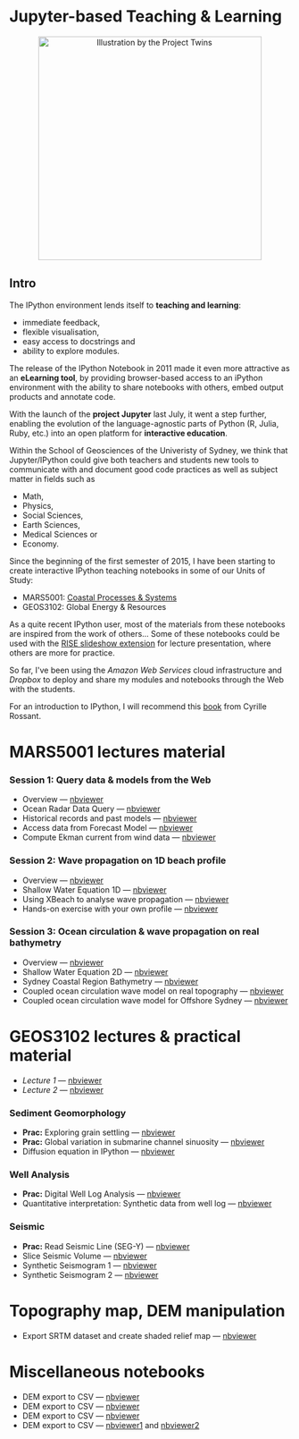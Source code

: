 Jupyter-based Teaching & Learning
===

<div align="center">
    <img width=400 src="http://www.nature.com/polopoly_fs/7.21336.1415199590!/image/Toolbox.jpg_gen/derivatives/landscape_630/Toolbox.jpg" title="Illustration by the Project Twins"</img>
</div>

## Intro

The IPython environment lends itself to **teaching and learning**: 

* immediate feedback, 
* flexible visualisation, 
* easy access to docstrings and 
* ability to explore modules.

The release of the IPython Notebook in 2011 made it even more attractive as an **eLearning tool**, by providing browser-based access to an iPython environment with the ability to share notebooks with others, embed output products and annotate code.

With the launch of the **project Jupyter** last July, it went a step further, enabling the evolution of the language-agnostic parts of Python (R, Julia, Ruby, etc.) into an open platform for **interactive education**.

Within the School of Geosciences of the Univeristy of Sydney, we think that Jupyter/IPython could give both teachers and students new tools to communicate with and document good code practices as well as subject matter in fields such as 

* Math, 
* Physics, 
* Social Sciences, 
* Earth Sciences, 
* Medical Sciences or 
* Economy. 
 
Since the beginning of the first semester of 2015, I have been starting to create interactive IPython teaching notebooks in some of our Units of Study:

* MARS5001: <a href='https://github.com/t-salles/notebooks/tree/master/MARS5001'>Coastal Processes & Systems<a/>
* GEOS3102: Global Energy & Resources

As a quite recent IPython user, most of the materials from these notebooks are inspired from the work of others... Some of these notebooks could be used with the <a href='https://github.com/damianavila/RISE'>RISE slideshow extension</a> for lecture presentation, where others are more for practice. 

So far, I've been using the *Amazon Web Services* cloud infrastructure and *Dropbox* to deploy and share my modules and notebooks through the Web with the students.


For an introduction to IPython, I will recommend this <a href='https://dl.dropboxusercontent.com/u/31110214/Learning%20IPython%20for%20Interactive%20Computing%20and%20Data%20Visualization.pdf'>book</a> from Cyrille Rossant.

# MARS5001 lectures material

### Session 1: Query data & models from the Web

* Overview &mdash;  <a href='http://nbviewer.ipython.org/github/t-salles/notebooks/blob/master/MARS5001/Modelling-session1/Lecture-overview.ipynb'>nbviewer<a/>
* Ocean Radar Data Query &mdash;  <a href='http://nbviewer.ipython.org/github/t-salles/notebooks/blob/master/MARS5001/Modelling-session1/NB1-ACORN.ipynb'>nbviewer<a/>
* Historical records and past models &mdash;  <a href='http://nbviewer.ipython.org/github/t-salles/notebooks/blob/master/MARS5001/Modelling-session1/NB2-BuoyWW3.ipynb'>nbviewer<a/>
* Access data from Forecast Model &mdash;  <a href='http://nbviewer.ipython.org/github/t-salles/notebooks/blob/master/MARS5001/Modelling-session1/NB3-Forecast.ipynb'>nbviewer<a/>
* Compute Ekman current from wind data &mdash;  <a href='http://nbviewer.ipython.org/github/t-salles/notebooks/blob/master/MARS5001/Modelling-session1/NB4-Ekman.ipynb'>nbviewer<a/>

### Session 2: Wave propagation on 1D beach profile

* Overview &mdash; <a href='http://nbviewer.ipython.org/github/t-salles/notebooks/blob/master/MARS5001/Modelling-session2/Lecture-overview.ipynb'>nbviewer<a/>
* Shallow Water Equation 1D &mdash; <a href='http://nbviewer.ipython.org/github/t-salles/notebooks/blob/master/MARS5001/Modelling-session2/NB1-SWE1D.ipynb'>nbviewer<a/>
* Using XBeach to analyse wave propagation &mdash; <a href='http://nbviewer.ipython.org/github/t-salles/notebooks/blob/master/MARS5001/Modelling-session2/NB2-BeachProfileDefault.ipynb'>nbviewer<a/>
* Hands-on exercise with your own profile &mdash; <a href='http://nbviewer.ipython.org/github/t-salles/notebooks/blob/master/MARS5001/Modelling-session2/NB3-myBeachProfile.ipynb'>nbviewer<a/>

### Session 3: Ocean circulation & wave propagation on real bathymetry

* Overview &mdash; <a href='http://nbviewer.ipython.org/github/t-salles/notebooks/blob/master/MARS5001/Modelling-session3/Lecture-overview.ipynb'>nbviewer<a/>
* Shallow Water Equation 2D &mdash; <a href='http://nbviewer.ipython.org/github/t-salles/notebooks/blob/master/MARS5001/Modelling-session3/NB1-SWE2D.ipynb'>nbviewer<a/>
* Sydney Coastal Region Bathymetry &mdash; <a href='http://nbviewer.ipython.org/github/t-salles/notebooks/blob/master/MARS5001/Modelling-session3/NB2-BathymetryGen.ipynb'>nbviewer<a/>
* Coupled ocean circulation wave model on real topography &mdash; <a href='http://nbviewer.ipython.org/github/t-salles/notebooks/blob/master/MARS5001/Modelling-session3/NB3-OceanSim.ipynb'>nbviewer<a/>
* Coupled ocean circulation wave model for Offshore Sydney &mdash; <a href='http://nbviewer.ipython.org/github/t-salles/notebooks/blob/master/MARS5001/Modelling-session3/NB4-SydSim.ipynb'>nbviewer<a/>

# GEOS3102 lectures & practical material
* *Lecture 1* &mdash; <a href='http://nbviewer.ipython.org/github/t-salles/notebooks/blob/master/GEOS3102/Lectures/QuantitativeExploration.ipynb'>nbviewer<a/>
* *Lecture 2* &mdash; <a href='http://nbviewer.ipython.org/github/t-salles/notebooks/blob/master/GEOS3102/Lectures/QuantitativeExploration2.ipynb'>nbviewer<a/>

### Sediment Geomorphology

* **Prac:** Exploring grain settling &mdash; <a href='http://nbviewer.ipython.org/github/t-salles/notebooks/blob/master/GEOS3102/SedimentGeomorphology/GrainSettling.ipynb'>nbviewer<a/>
* **Prac:** Global variation in submarine channel sinuosity  &mdash; <a href='http://nbviewer.ipython.org/github/t-salles/notebooks/blob/master/GEOS3102/SedimentGeomorphology/SubChannelSinuosity.ipynb'>nbviewer<a/>
* Diffusion equation in IPython &mdash; <a href='http://nbviewer.ipython.org/github/t-salles/notebooks/blob/master/GEOS3102/SedimentGeomorphology/DiffusionEq.ipynb'>nbviewer<a/>

### Well Analysis

* **Prac:** Digital Well Log Analysis &mdash; <a href='http://nbviewer.ipython.org/github/t-salles/notebooks/blob/master/GEOS3102/WellAnalysis/WellLogViewer.ipynb'>nbviewer<a/>
* Quantitative interpretation: Synthetic data from well log &mdash; <a href='http://nbviewer.ipython.org/github/t-salles/notebooks/blob/master/GEOS3102/WellAnalysis/SyntheticWell.ipynb'>nbviewer<a/>

### Seismic

* **Prac:** Read Seismic Line (SEG-Y) &mdash; <a href='http://nbviewer.ipython.org/github/t-salles/notebooks/blob/master/GEOS3102/Seismic/SEGYread.ipynb'>nbviewer<a/>
* Slice Seismic Volume &mdash; <a href='http://nbviewer.ipython.org/github/t-salles/notebooks/blob/master/GEOS3102/Seismic/SliceSeismic.ipynb'>nbviewer<a/>
* Synthetic Seismogram 1 &mdash; <a href='http://nbviewer.ipython.org/github/t-salles/notebooks/blob/master/GEOS3102/Seismic/SyntheticSeismogram.ipynb'>nbviewer<a/>
* Synthetic Seismogram 2 &mdash; <a href='http://nbviewer.ipython.org/github/t-salles/notebooks/blob/master/GEOS3102/Seismic/SeismicNMOapp.ipynb'>nbviewer<a/>

# Topography map, DEM manipulation

* Export SRTM dataset and create shaded relief map &mdash; <a href='http://nbviewer.ipython.org/github/t-salles/notebooks/blob/master/TopoMap/DEMsrtm.ipynb'>nbviewer<a/>

# Miscellaneous notebooks

* DEM export to CSV &mdash; <a href='http://nbviewer.ipython.org/github/t-salles/notebooks/blob/master/TestProfile/DEMsrtm.ipynb'>nbviewer<a/>
* DEM export to CSV &mdash; <a href='http://nbviewer.ipython.org/github/t-salles/notebooks/blob/master/TestProfile/Peclet_number.ipynb'>nbviewer<a/>
* DEM export to CSV &mdash; <a href='http://nbviewer.ipython.org/github/t-salles/notebooks/blob/master/TestProfile/IOOS_inundation.ipynb'>nbviewer<a/>
* DEM export to CSV &mdash; <a href='http://nbviewer.ipython.org/github/t-salles/notebooks/blob/master/TestProfile/RiverProfile.ipynb'>nbviewer1<a/> and <a href='http://nbviewer.ipython.org/github/t-salles/notebooks/blob/master/TestProfile/RiverProfile2.ipynb'>nbviewer2<a/>
